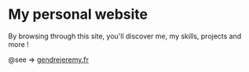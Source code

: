 # My personal website

By browsing through this site, you'll discover me, my skills, projects and more !

@see => [gendrejeremy.fr](http://gendrejeremy.fr/)

